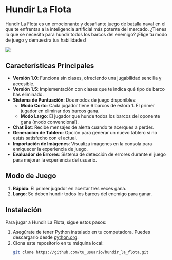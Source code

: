 # Hundir La Flota

Hundir La Flota es un emocionante y desafiante juego de batalla naval en el que te enfrentas a la inteligencia artificial más potente del mercado. ¿Tienes lo que se necesita para hundir todos los barcos del enemigo? ¡Elige tu modo de juego y demuestra tus habilidades!

![ ](https://www.google.com/search?q=hundir+la+flota+fanart&newwindow=1&sca_esv=606d5da297b0983c&sca_upv=1&udm=2&sxsrf=ADLYWIIXwCloNAVGK3vlXbOj_8N5u2sc8w%3A1727556061681&ei=3Wn4ZviTKfWGxc8PvbbS4AE&ved=0ahUKEwi49orrv-aIAxV1Q_EDHT2bFBwQ4dUDCBA&uact=5&oq=hundir+la+flota+fanart&gs_lp=Egxnd3Mtd2l6LXNlcnAiFmh1bmRpciBsYSBmbG90YSBmYW5hcnRIrENQyQVY5kFwBXgAkAEHmAGuBqABk0mqAQ0wLjguOS40LjQuMy4xuAEDyAEA-AEBmAIWoALkLqgCCsICChAAGIAEGEMYigXCAgUQABiABMICBhAAGAgYHsICBxAAGIAEGBjCAgQQIxgnwgIHECMYJxjqAsICBBAAGB7CAgYQABgFGB7CAgkQABiABBgYGArCAg0QABiABBixAxhDGIoFwgILEAAYgAQYsQMYgwGYAxCIBgGSBws1LjMuNC41LjMuMqAHkIcB&sclient=gws-wiz-serp#vhid=QwiZ83KTE0y6JM&vssid=mosaic)


## Características Principales

- **Versión 1.0**: Funciona sin clases, ofreciendo una jugabilidad sencilla y accesible.
- **Versión 1.5**: Implementación con clases que te indica qué tipo de barco has eliminado.
- **Sistema de Puntuación**: Dos modos de juego disponibles:
  - **Modo Corto**: Cada jugador tiene 6 barcos de eslora 1. El primer jugador en eliminar dos barcos gana.
  - **Modo Largo**: El jugador que hunde todos los barcos del oponente gana (modo convencional).
- **Chat Bot**: Recibe mensajes de alerta cuando te acerques a perder.
- **Generación de Tablero**: Opción para generar un nuevo tablero si no estás satisfecho con el actual.
- **Importación de Imágenes**: Visualiza imágenes en la consola para enriquecer la experiencia de juego.
- **Evaluador de Errores**: Sistema de detección de errores durante el juego para mejorar la experiencia del usuario.

## Modo de Juego

1. **Rápido**: El primer jugador en acertar tres veces gana.
2. **Largo**: Se deben hundir todos los barcos del enemigo para ganar.

## Instalación

Para jugar a Hundir La Flota, sigue estos pasos:

1. Asegúrate de tener Python instalado en tu computadora. Puedes descargarlo desde [python.org](https://www.python.org/downloads/).
2. Clona este repositorio en tu máquina local:
   ```bash
   git clone https://github.com/tu_usuario/hundir_la_flota.git